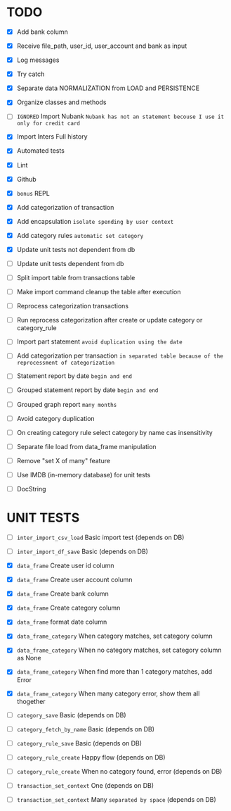 # TODO

* [x] Add bank column
* [x] Receive file_path, user_id, user_account and bank as input
* [x] Log messages
* [x] Try catch
* [x] Separate data NORMALIZATION from LOAD and PERSISTENCE
* [x] Organize classes and methods
* [ ] `IGNORED` Import Nubank `Nubank has not an statement becouse I use it only for credit card`
* [x] Import Inters Full history
* [x] Automated tests
* [x] Lint
* [x] Github
* [x] `bonus` REPL
* [x] Add categorization of transaction
* [x] Add encapsulation `isolate spending by user context`
* [x] Add category rules `automatic set category`
* [x] Update unit tests not dependent from db
* [ ] Update unit tests dependent from db
* [ ] Split import table from transactions table
* [ ] Make import command cleanup the table after execution
* [ ] Reprocess categorization transactions
* [ ] Run reprocess categorization after create or update category or category_rule
* [ ] Import part statement `avoid duplication using the date`
* [ ] Add categorization per transaction `in separated table because of the reprocessment of categorization`
* [ ] Statement report by date `begin and end`
* [ ] Grouped statement report by date `begin and end`
* [ ] Grouped graph report `many months`

* [ ] Avoid category duplication
* [ ] On creating category rule select category by name cas insensitivity
* [ ] Separate file load from data_frame manipulation
* [ ] Remove "set X of many" feature
* [ ] Use IMDB (in-memory database) for unit tests
* [ ] DocString


# UNIT TESTS

* [ ] `inter_import_csv_load` Basic import test (depends on DB)
* [ ] `inter_import_df_save` Basic (depends on DB)

* [x] `data_frame` Create user id column
* [x] `data_frame` Create user account column
* [x] `data_frame` Create bank column
* [x] `data_frame` Create category column
* [x] `data_frame` format date column
* [x] `data_frame_category` When category matches, set category column
* [x] `data_frame_category` When no category matches, set category column as None
* [x] `data_frame_category` When find more than 1 category matches, add Error
* [x] `data_frame_category` When many category error, show them all thogether

* [ ] `category_save` Basic (depends on DB)
* [ ] `category_fetch_by_name` Basic (depends on DB)

* [ ] `category_rule_save` Basic (depends on DB)
* [ ] `category_rule_create` Happy flow (depends on DB)
* [ ] `category_rule_create` When no category found, error (depends on DB)

* [ ] `transaction_set_context` One (depends on DB)
* [ ] `transaction_set_context` Many `separated by space` (depends on DB)

<!-- DATA BASE SETUP FOR PYTEST -->
<!-- https://smirnov-am.github.io/pytest-testing_database/ -->